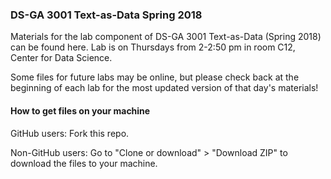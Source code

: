 ### DS-GA 3001 Text-as-Data Spring 2018

Materials for the lab component of DS-GA 3001 Text-as-Data (Spring 2018) can be found here. Lab is on Thursdays from 2-2:50 pm in room C12, Center for Data Science.

Some files for future labs may be online, but please check back at the beginning of each lab for the most updated version of that day's materials!

#### How to get files on your machine

GitHub users: Fork this repo.

Non-GitHub users: Go to "Clone or download" > "Download ZIP" to download the files to your machine.
